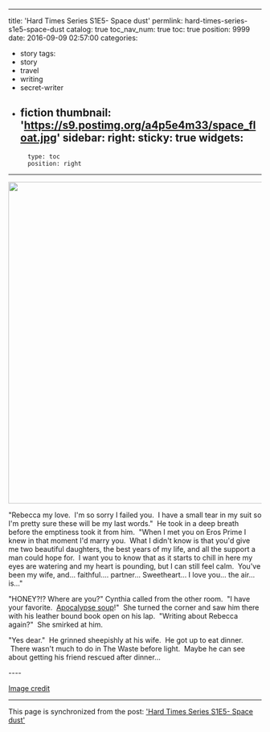 
---
title: 'Hard Times Series S1E5- Space dust'
permlink: hard-times-series-s1e5-space-dust
catalog: true
toc_nav_num: true
toc: true
position: 9999
date: 2016-09-09 02:57:00
categories:
- story
tags:
- story
- travel
- writing
- secret-writer
- fiction
thumbnail: 'https://s9.postimg.org/a4p5e4m33/space_float.jpg'
sidebar:
    right:
        sticky: true
widgets:
    -
        type: toc
        position: right
---


<html>
<p><img src="https://s9.postimg.org/a4p5e4m33/space_float.jpg" width="640" height="640"/></p>
<p>"Rebecca my love. &nbsp;I'm so sorry I failed you. &nbsp;I have a small tear in my suit so I'm pretty sure these will be my last words." &nbsp;He took in a deep breath before the emptiness took it from him. &nbsp;"When I met you on Eros Prime I knew in that moment I'd marry you. &nbsp;What I didn't know is that you'd give me two beautiful daughters, the best years of my life, and all the support a man could hope for. &nbsp;I want you to know that as it starts to chill in here my eyes are watering and my heart is pounding, but I can still feel calm. &nbsp;You've been my wife, and... faithful.... partner... Sweetheart... I love you... the air... is..."</p>
<p>"HONEY?!? Where are you?" Cynthia called from the other room. &nbsp;"I have your favorite. &nbsp;<a href="https://steemit.com/fiction/@aggroed/the-hard-times-series-apocalypse-soup">Apocalypse soup</a>!" &nbsp;She turned the corner and saw him there with his leather bound book open on his lap. &nbsp;"Writing about Rebecca again?" &nbsp;She smirked at him.</p>
<p>"Yes dear." &nbsp;He grinned sheepishly at his wife. &nbsp;He got up to eat dinner. &nbsp;There wasn't much to do in The Waste before light. &nbsp;Maybe he can see about getting his friend rescued after dinner...</p>
<p>----</p>
<p><a href="http://8tracks.com/enkelinaiivius/we-are-floating-in-space-1">Image credit</a></p>
</html>

- - -

This page is synchronized from the post: ['Hard Times Series S1E5- Space dust'](https://steemit.com/@aggroed/hard-times-series-s1e5-space-dust)
